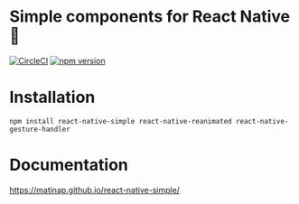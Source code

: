 # Simple components for React Native :iphone:
[![CircleCI](https://circleci.com/gh/matiNap/react-native-simple.svg?style=svg)](https://circleci.com/gh/matiNap/react-native-simple)
[![npm version](https://badge.fury.io/js/react-native-simple.svg)](https://badge.fury.io/js/react-native-simple)

# Installation
`npm install react-native-simple react-native-reanimated react-native-gesture-handler`

# Documentation
https://matinap.github.io/react-native-simple/

